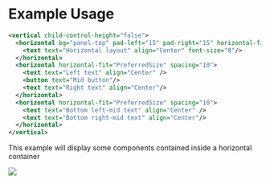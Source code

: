 # Example Usage
```xml
<vertical child-control-height="false">
  <horizontal bg="panel-top" pad-left="15" pad-right="15" horizontal-fit="PreferredSize">
    <text text="Horizontal layout" align="Center" font-size="8"/>
  </horizontal>
  <horizontal horizontal-fit="PreferredSize" spacing="10">
    <text text="Left text" align="Center" />
    <button text="Mid button"/>
    <text text="Right text" align="Center"/>
  </horizontal>
  <horizontal horizontal-fit="PreferredSize" spacing="10">
    <text text="Bottom left-mid text" align="Center" />
    <text text="Bottom right-mid text" align="Center"/>
  </horizontal>
</vertical>
```
This example will display some components contained inside a horizontal container

![](https://i.imgur.com/bJYA8ke.png)